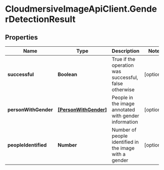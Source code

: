 # CloudmersiveImageApiClient.GenderDetectionResult

## Properties
Name | Type | Description | Notes
------------ | ------------- | ------------- | -------------
**successful** | **Boolean** | True if the operation was successful, false otherwise | [optional] 
**personWithGender** | [**[PersonWithGender]**](PersonWithGender.md) | People in the image annotated with gender information | [optional] 
**peopleIdentified** | **Number** | Number of people identified in the image with a gender | [optional] 


